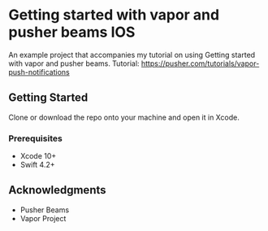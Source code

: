 # Getting started with vapor and pusher beams IOS

An example project that accompanies my tutorial on using Getting started with vapor and pusher beams.
Tutorial: https://pusher.com/tutorials/vapor-push-notifications

## Getting Started

Clone or download the repo onto your machine and open it in Xcode.

### Prerequisites

* Xcode 10+
* Swift 4.2+

## Acknowledgments

* Pusher Beams
* Vapor Project
